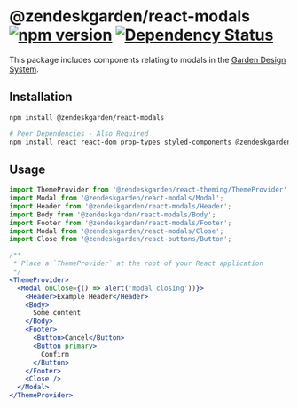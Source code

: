 # @zendeskgarden/react-modals [![npm version](https://img.shields.io/npm/v/@zendeskgarden/react-modals.svg?style=flat-square)](https://www.npmjs.com/package/@zendeskgarden/react-modals) [![Dependency Status](https://img.shields.io/david/zendeskgarden/react-components.svg?path=packages/modals&style=flat-square)](https://david-dm.org/zendeskgarden/react-components?path=packages/modals) <!-- markdownlint-disable -->

<!-- markdownlint-enable -->

This package includes components relating to modals in the
[Garden Design System](https://zendeskgarden.github.io/).

## Installation

```sh
npm install @zendeskgarden/react-modals

# Peer Dependencies - Also Required
npm install react react-dom prop-types styled-components @zendeskgarden/react-theming
```

## Usage

```jsx static
import ThemeProvider from '@zendeskgarden/react-theming/ThemeProvider';
import Modal from '@zendeskgarden/react-modals/Modal';
import Header from '@zendeskgarden/react-modals/Header';
import Body from '@zendeskgarden/react-modals/Body';
import Footer from '@zendeskgarden/react-modals/Footer';
import Modal from '@zendeskgarden/react-modals/Close';
import Close from '@zendeskgarden/react-buttons/Button';

/**
 * Place a `ThemeProvider` at the root of your React application
 */
<ThemeProvider>
  <Modal onClose={() => alert('modal closing'))}>
    <Header>Example Header</Header>
    <Body>
      Some content
    </Body>
    <Footer>
      <Button>Cancel</Button>
      <Button primary>
        Confirm
      </Button>
    </Footer>
    <Close />
  </Modal>
</ThemeProvider>
```

